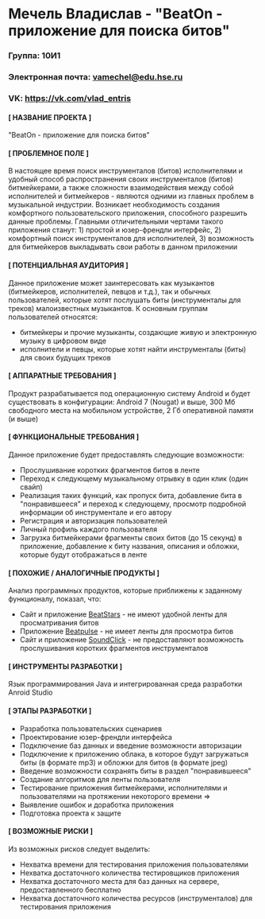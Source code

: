 Мечель Владислав - "BeatOn - приложение для поиска битов"
=========================================================
### Группа: 10И1
### Электронная почта: vamechel@edu.hse.ru
### VK: https://vk.com/vlad_entris
#### [ НАЗВАНИЕ ПРОЕКТА ]
"BeatOn - приложение для поиска битов"
#### [ ПРОБЛЕМНОЕ ПОЛЕ ] 
В настоящее время поиск инструменталов (битов) исполнителями и удобный способ распространения своих инструменталов (битов) битмейкерами, а также сложности взаимодействия между собой исполнителей и битмейкеров - являются одними из главных проблем в музыкальной индустрии. Возникает необходимость создания комфортного пользовательского приложения, способного разрешить данные проблемы. Главными отличительными чертами такого приложения станут: 1) простой и юзер-френдли интерфейс, 2) комфортный поиск инструменталов для исполнителей, 3) возможность для битмейкеров выкладывать свои работы в данном приложении
#### [ ПОТЕНЦИАЛЬНАЯ АУДИТОРИЯ ]
Данное приложение может заинтересовать как музыкантов (битмейкеров, исполнителей, певцов и т.д.), так и обычных пользователей, которые хотят послушать биты (инструменталы для треков) малоизвестных музыкантов. 
К основным группам пользователей относятся:
* битмейкеры и прочие музыканты, создающие живую и электронную музыку в цифровом виде
* исполнители и певцы, которые хотят найти инструменталы (биты) для своих будущих треков
#### [ АППАРАТНЫЕ ТРЕБОВАНИЯ ]
Продукт разрабатывается под операционную систему Android и будет существовать в конфигурации: Android 7 (Nougat) и выше, 300 Мб свободного места на мобильном устройстве, 2 Гб оперативной памяти (и выше)
#### [ ФУНКЦИОНАЛЬНЫЕ ТРЕБОВАНИЯ ]
Данное приложение будет предоставлять следующие возможности:
* Прослушивание коротких фрагментов битов в ленте
* Переход к следующему музыкальному отрывку в один клик (один свайп)
* Реализация таких функций, как пропуск бита, добавление бита в "понравившееся" и переход к следующему,
 просмотр подробной информации об инструментале и его автору
* Регистрация и авторизация пользователей
* Личный профиль каждого пользователя
* Загрузка битмейкерами фрагменты своих битов (до 15 секунд) в приложение, добавление к биту названия, описания и обложки, которые будут отображаться в ленте
#### [ ПОХОЖИЕ / АНАЛОГИЧНЫЕ ПРОДУКТЫ ]
Анализ программных продуктов, которые приближены к заданному функционалу, показал, что:
* Сайт и приложение [BeatStars](https://www.beatstars.com/) - не имеют удобной ленты для просматривания битов
* Приложение [Beatpulse](https://beatpulse.co/) - не имеет ленты для просмотра битов
* Сайт и приложение [SoundClick](https://www.soundclick.com/) - не предоставляют возможность прослушивания коротких фрагментов инструменталов
#### [ ИНСТРУМЕНТЫ РАЗРАБОТКИ ]
Язык программирования Java и интегрированная среда разработки Anroid Studio
#### [ ЭТАПЫ РАЗРАБОТКИ ]
* Разработка пользовательских сценариев
* Проектирование юзер-френдли интерфейса
* Подключение баз данных и введение возможности авторизации
* Подключение к приложению облака, в которое будут загружаться биты (в формате mp3) и обложки для битов (в формате jpeg) 
* Введение возможности cохранять биты в раздел "понравившееся"
* Создание алгоритмов для ленты пользователя
* Тестирование приложения битмейкерами, исполнителями и пользователями на протяжении некоторого времени => 
* Выявление ошибок и доработка приложения
* Подготовка проекта к защите
#### [ ВОЗМОЖНЫЕ РИСКИ ]
Из возможных рисков следует выделить:
* Нехватка времени для тестирования приложения пользователями
* Нехватка достаточного количества тестировщиков приложения
* Нехватка достаточного места для баз данных на сервере, предоставленного бесплатно
* Нехватка достаточного количества ресурсов (инструменталов) для тестирования приложения

